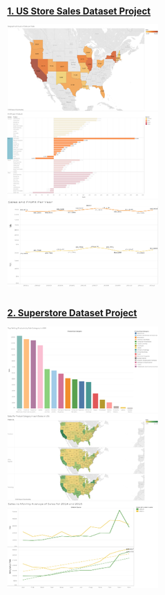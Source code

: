 ## [1. US Store Sales Dataset Project](/Data-Analytics/Tableau%20Projects/US%20Store%20Sales%20Dataset/)<br>
<img src="./US%20Store%20Sales%20Dataset/Geomap.png" alt="" width="350" height="200">
<img src="./US%20Store%20Sales%20Dataset/ProfitPerMarket.png" alt="" width="350" height="200">
<img src="./US%20Store%20Sales%20Dataset/SAPPYear.png" alt="" width="350" height="200">
<br>
<br>

## [2. Superstore Dataset Project](/Data-Analytics/Tableau%20Projects/Superstore%20Dataset/)<br>
<img src="./Superstore%20Dataset/Sorting.png" alt="" width="350" height="200">
<img src="./Superstore%20Dataset/StandardMap.png" alt="" width="350" height="200">
<img src="./Superstore%20Dataset/TableCalculation.png" alt="" width="350" height="200">

<br>
<br>